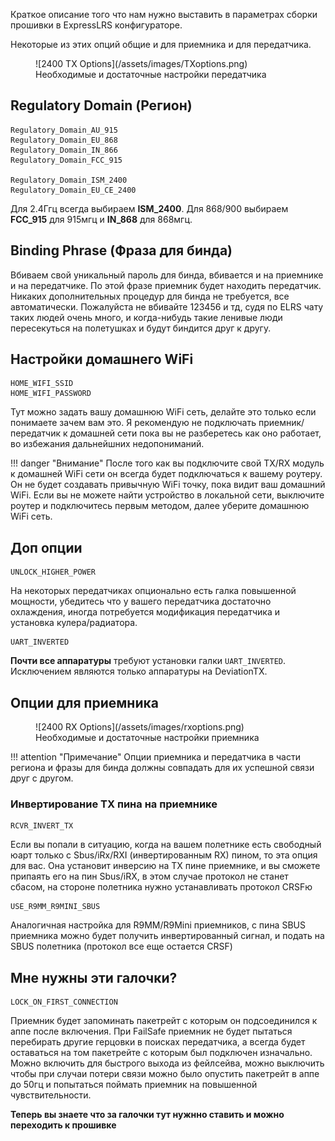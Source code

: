 Краткое описание того что нам нужно выставить в параметрах сборки прошивки в ExpressLRS конфигураторе. 

Некоторые из этих опций общие и для приемника и для передатчика.

<figure markdown>
![2400 TX Options](/assets/images/TXoptions.png)
<figcaption>Необходимые и достаточные настройки передатчика</figcaption>
</figure>

## Regulatory Domain (Регион)
```
Regulatory_Domain_AU_915
Regulatory_Domain_EU_868
Regulatory_Domain_IN_866
Regulatory_Domain_FCC_915

Regulatory_Domain_ISM_2400
Regulatory_Domain_EU_CE_2400
```
Для 2.4Ггц всегда выбираем **ISM_2400**. Для 868/900 выбираем **FCC_915** для 915мгц и **IN_868** для 868мгц.

## Binding Phrase (Фраза для бинда)

Вбиваем свой уникальный пароль для бинда, вбивается и на приемнике и на передатчике. По этой фразе приемник будет находить передатчик. Никаких дополнительных процедур для бинда не требуется, все автоматически.
Пожалуйста не вбивайте 123456 и тд, судя по ELRS чату таких людей очень много, и когда-нибудь такие ленивые люди пересекуться на полетушках и будут биндится друг к другу.

## Настройки домашнего WiFi

```
HOME_WIFI_SSID
HOME_WIFI_PASSWORD
```
Тут можно задать вашу домашнюю WiFi сеть, делайте это только если понимаете зачем вам это. Я рекомендую не подключать приемник/передатчик к домашней сети пока вы не разберетесь как оно работает, во избежания дальнейшних недопониманий.

!!! danger "Внимание"
    После того как вы подключите свой TX/RX модуль к домашней WiFi сети он всегда будет подключаться к вашему роутеру. Он не будет создавать привычную WiFi точку, пока видит ваш домашний WiFi. Если вы не можете найти устройство в локальной сети, выключите роутер и подключитесь первым методом, далее уберите домашнюю WiFi сеть.

## Доп опции

```
UNLOCK_HIGHER_POWER 
```
На некоторых передатчиках опционально есть галка повышенной мощности, убедитесь что у вашего передатчика достаточно охлаждения, иногда потребуется модификация передатчика и установка кулера/радиатора.

```
UART_INVERTED
```
**Почти все аппаратуры** требуют установки галки `UART_INVERTED`. Исключением являются только аппаратуры на DeviationTX.

## Опции для приемника

<figure markdown>
![2400 RX Options](/assets/images/rxoptions.png)
<figcaption>Необходимые и достаточные настройки приемника</figcaption>
</figure>


!!! attention "Примечание"
    Опции приемника и передатчика в части региона и фразы для бинда должны совпадать для их успешной связи друг с другом.

### Инвертирование TX пина на  приемнике

```
RCVR_INVERT_TX
```
Если вы попали в ситуацию, когда на вашем полетнике есть свободный юарт только с Sbus/iRx/RXI (инвертированным RX) пином, то эта опция для вас. Она установит инверсию на TX пине приемнике, и вы сможете припаять его на пин Sbus/iRX, в этом случае протокол не станет сбасом, на стороне полетника нужно устанавливать протокол CRSFю

```
USE_R9MM_R9MINI_SBUS
```

Аналогичная настройка для R9MM/R9Mini приемников, с пина SBUS приемника можно будет получить инвертированный сигнал, и подать на SBUS полетника (протокол все еще остается CRSF)

## Мне нужны эти галочки?

```
LOCK_ON_FIRST_CONNECTION
```
Приемник будет запоминать пакетрейт с которым он подсоединился к аппе после включения. При FailSafe приемник не будет пытаться перебирать другие герцовки в поисках передатчика, а всегда будет оставаться на том пакетрейте с которым был подключен изначально. Можно включить для быстрого выхода из фейлсейва, можно выключить чтобы при случаи потери связи можно было опустить пакетрейт в аппе до 50гц и попытаться поймать приемник на повышенной чувствительности.

**Теперь вы знаете что за галочки тут нужнно ставить и можно переходить к прошивке**
